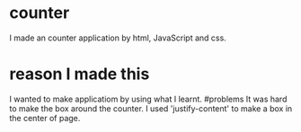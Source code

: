 # counter
I made an counter application by html, JavaScript and css.
# reason I made this 
I wanted to make applicatiom by using what I learnt.
#problems 
It was hard to make the box around the counter.
I used 'justify-content' to make a box in the center of page.
